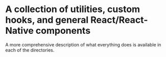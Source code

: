 
# A collection of utilities, custom hooks, and general React/React-Native components


A more comprehensive description of what everything does is available in each of the directories.

